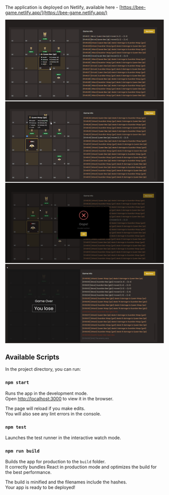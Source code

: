 
The application is deployed on Netlify, available here - [https://bee-game.netlify.app/](https://bee-game.netlify.app/)

![Screenshot 1](/screenshots/1.png?raw=true "Screenshot 1")
![Screenshot 2](/screenshots/2.png?raw=true "Screenshot 2")
![Screenshot 3](/screenshots/3.png?raw=true "Screenshot 3")
![Screenshot 4](/screenshots/4.png?raw=true "Screenshot 4")

## Available Scripts

In the project directory, you can run:

### `npm start`

Runs the app in the development mode.\
Open [http://localhost:3000](http://localhost:3000) to view it in the browser.

The page will reload if you make edits.\
You will also see any lint errors in the console.

### `npm test`

Launches the test runner in the interactive watch mode.

### `npm run build`

Builds the app for production to the `build` folder.\
It correctly bundles React in production mode and optimizes the build for the best performance.

The build is minified and the filenames include the hashes.\
Your app is ready to be deployed!


